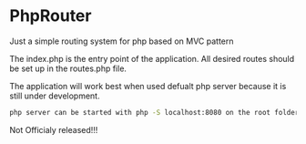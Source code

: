 # PhpRouter
Just a simple routing system for php based on MVC pattern

The index.php is the entry point of the application.
All desired routes should be set up in the routes.php file.

The application will work best when used defualt php server because it is still under development.
```bash
php server can be started with php -S localhost:8080 on the root folder
```

Not Officialy released!!!
